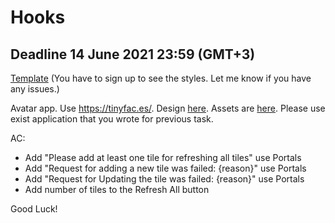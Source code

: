 # Hooks

## Deadline 14 June 2021 23:59 (GMT+3)

[Template](https://www.figma.com/file/cKWdWsvtCzTHlDDA2GX6kY/Tile-Project-(enhanced)) 
(You have to sign up to see the styles. Let me know if you have any issues.)

Avatar app. Use https://tinyfac.es/. Design [here](https://www.figma.com/file/cKWdWsvtCzTHlDDA2GX6kY/Tile-Project-(enhanced)). Assets are [here](https://drive.google.com/drive/u/1/folders/1UywgqalcaJKoix3U8Jt4ugembn2L0gps). Please use exist application that you wrote for previous task.

AC:
- Add "Please add at least one tile for refreshing all tiles" use Portals
- Add "Request for adding a new tile was failed: {reason}" use Portals
- Add "Request for Updating the tile was failed: {reason}" use Portals
- Add number of tiles to the Refresh All button

Good Luck!